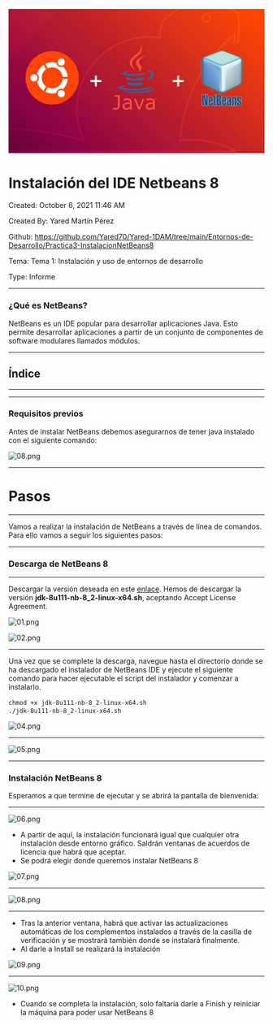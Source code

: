 ![portada.jpg](Imagenes/portada.jpg)

# Instalación del IDE Netbeans 8

Created: October 6, 2021 11:46 AM  

Created By: Yared Martín Pérez  

Github: https://github.com/Yared70/Yared-1DAM/tree/main/Entornos-de-Desarrollo/Practica3-InstalacionNetBeans8  

Tema: Tema 1: Instalación y uso de entornos de desarrollo  

Type: Informe

---

### ¿Qué es NetBeans?

NetBeans es un IDE popular para desarrollar aplicaciones Java. Esto permite desarrollar aplicaciones a partir de un conjunto de componentes de software modulares llamados módulos. 

---

## Índice

---

---

### Requisitos previos

Antes de instalar NetBeans debemos asegurarnos de tener java instalado con el siguiente comando:

![08.png](Instalacio%CC%81n%20del%20IDE%20Netbeans%208%2090928f1ebad44640a907bed7b1338923/08.png)

---

# Pasos

---

Vamos a realizar la instalación de NetBeans a través de línea de comandos. Para ello vamos a seguir los siguientes pasos:

---

### Descarga de NetBeans 8

---

Descargar la versión deseada en este [enlace](https://www.oracle.com/technetwork/java/javase/downloads/jdk-netbeans-jsp-3413139-esa.html). Hemos de descargar la versión **jdk-8u111-nb-8_2-linux-x64.sh**, aceptando Accept License Agreement.

![01.png](Instalacio%CC%81n%20del%20IDE%20Netbeans%208%2090928f1ebad44640a907bed7b1338923/01.png)

![02.png](Instalacio%CC%81n%20del%20IDE%20Netbeans%208%2090928f1ebad44640a907bed7b1338923/02.png)

---

Una vez que se complete la descarga, navegue hasta el directorio donde se ha descargado el instalador de NetBeans IDE y ejecute el siguiente comando para hacer ejecutable el script del instalador y comenzar a instalarlo.

```
chmod +x jdk-8u111-nb-8_2-linux-x64.sh
./jdk-8u111-nb-8_2-linux-x64.sh
```

![04.png](Instalacio%CC%81n%20del%20IDE%20Netbeans%208%2090928f1ebad44640a907bed7b1338923/04.png)

---

![05.png](Instalacio%CC%81n%20del%20IDE%20Netbeans%208%2090928f1ebad44640a907bed7b1338923/05.png)

---

### Instalación NetBeans 8

Esperamos a que termine de ejecutar y se abrirá la pantalla de bienvenida:

---

![06.png](Instalacio%CC%81n%20del%20IDE%20Netbeans%208%2090928f1ebad44640a907bed7b1338923/06.png)

- A partir de aquí, la instalación funcionará igual que cualquier otra instalación desde entorno gráfico. Saldrán ventanas de acuerdos de licencia que habrá que aceptar.
- Se podrá elegir donde queremos instalar NetBeans 8

![07.png](Instalacio%CC%81n%20del%20IDE%20Netbeans%208%2090928f1ebad44640a907bed7b1338923/07.png)

---

![08.png](Instalacio%CC%81n%20del%20IDE%20Netbeans%208%2090928f1ebad44640a907bed7b1338923/08%201.png)

---

- Tras la anterior ventana, habrá que activar las actualizaciones automáticas de los complementos instalados a través de la casilla de verificación y se mostrará también donde se instalará finalmente.
- Al darle a Install se realizará la instalación

![09.png](Instalacio%CC%81n%20del%20IDE%20Netbeans%208%2090928f1ebad44640a907bed7b1338923/09.png)

---

![10.png](Instalacio%CC%81n%20del%20IDE%20Netbeans%208%2090928f1ebad44640a907bed7b1338923/10.png)

- Cuando se completa la instalación, solo faltaría darle a Finish y reiniciar la máquina para poder usar NetBeans 8
